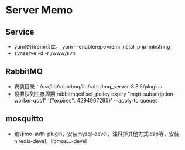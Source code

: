# Server Memo

## Service

* yum使用remi仓库， yum --enablerepo=remi install php-mbstring
* svnserve -d -r /www/svn

## RabbitMQ

* 安装目录：/usr/lib/rabbitmq/lib/rabbitmq_server-3.3.5/plugins
* 设置队列生存周期 rabbitmqctl set_policy expiry "mqtt-subscription-worker-qos1" '{"expires": 4294967295}' --apply-to queues


## mosquitto
* 编译mo-auth-plugin，安装mysql-devel，注释掉其他方式ldap等，安装hiredis-devel，libmos…-devel